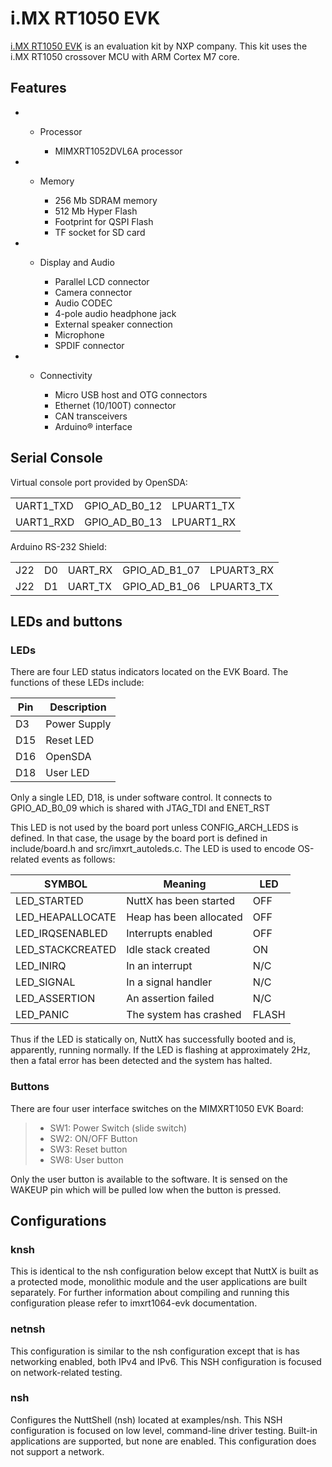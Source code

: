 # i.MX RT1050 EVK

[i.MX RT1050
EVK](https://www.nxp.com/design/development-boards/i-mx-evaluation-and-development-boards/i-mx-rt1050-evaluation-kit:MIMXRT1050-EVK)
is an evaluation kit by NXP company. This kit uses the i.MX RT1050
crossover MCU with ARM Cortex M7 core.

## Features

  -   - Processor
        
          - MIMXRT1052DVL6A processor

  -   - Memory
        
          - 256 Mb SDRAM memory
          - 512 Mb Hyper Flash
          - Footprint for QSPI Flash
          - TF socket for SD card

  -   - Display and Audio
        
          - Parallel LCD connector
          - Camera connector
          - Audio CODEC
          - 4-pole audio headphone jack
          - External speaker connection
          - Microphone
          - SPDIF connector

  -   - Connectivity
        
          - Micro USB host and OTG connectors
          - Ethernet (10/100T) connector
          - CAN transceivers
          - Arduino® interface

## Serial Console

Virtual console port provided by OpenSDA:

|            |                  |             |
| ---------- | ---------------- | ----------- |
| UART1\_TXD | GPIO\_AD\_B0\_12 | LPUART1\_TX |
| UART1\_RXD | GPIO\_AD\_B0\_13 | LPUART1\_RX |

Arduino RS-232 Shield:

|     |    |          |                  |             |
| --- | -- | -------- | ---------------- | ----------- |
| J22 | D0 | UART\_RX | GPIO\_AD\_B1\_07 | LPUART3\_RX |
| J22 | D1 | UART\_TX | GPIO\_AD\_B1\_06 | LPUART3\_TX |

## LEDs and buttons

### LEDs

There are four LED status indicators located on the EVK Board. The
functions of these LEDs include:

| Pin | Description  |
| --- | ------------ |
| D3  | Power Supply |
| D15 | Reset LED    |
| D16 | OpenSDA      |
| D18 | User LED     |

Only a single LED, D18, is under software control. It connects to
GPIO\_AD\_B0\_09 which is shared with JTAG\_TDI and ENET\_RST

This LED is not used by the board port unless CONFIG\_ARCH\_LEDS is
defined. In that case, the usage by the board port is defined in
include/board.h and src/imxrt\_autoleds.c. The LED is used to encode
OS-related events as follows:

| SYMBOL            | Meaning                 | LED   |
| ----------------- | ----------------------- | ----- |
| LED\_STARTED      | NuttX has been started  | OFF   |
| LED\_HEAPALLOCATE | Heap has been allocated | OFF   |
| LED\_IRQSENABLED  | Interrupts enabled      | OFF   |
| LED\_STACKCREATED | Idle stack created      | ON    |
| LED\_INIRQ        | In an interrupt         | N/C   |
| LED\_SIGNAL       | In a signal handler     | N/C   |
| LED\_ASSERTION    | An assertion failed     | N/C   |
| LED\_PANIC        | The system has crashed  | FLASH |

Thus if the LED is statically on, NuttX has successfully booted and is,
apparently, running normally. If the LED is flashing at approximately
2Hz, then a fatal error has been detected and the system has halted.

### Buttons

There are four user interface switches on the MIMXRT1050 EVK Board:

>   - SW1: Power Switch (slide switch)
>   - SW2: ON/OFF Button
>   - SW3: Reset button
>   - SW8: User button

Only the user button is available to the software. It is sensed on the
WAKEUP pin which will be pulled low when the button is pressed.

## Configurations

### knsh

This is identical to the nsh configuration below except that NuttX is
built as a protected mode, monolithic module and the user applications
are built separately. For further information about compiling and
running this configuration please refer to imxrt1064-evk documentation.

### netnsh

This configuration is similar to the nsh configuration except that is
has networking enabled, both IPv4 and IPv6. This NSH configuration is
focused on network-related testing.

### nsh

Configures the NuttShell (nsh) located at examples/nsh. This NSH
configuration is focused on low level, command-line driver testing.
Built-in applications are supported, but none are enabled. This
configuration does not support a network.
